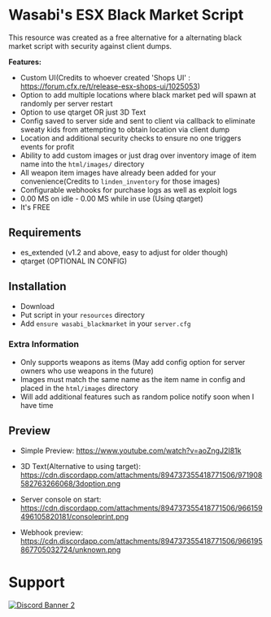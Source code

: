 # Wasabi's ESX Black Market Script

This resource was created as a free alternative for a alternating black market script with security against client dumps.

<b>Features:</b>
- Custom UI(Credits to whoever created 'Shops UI' : https://forum.cfx.re/t/release-esx-shops-ui/1025053)
- Option to add multiple locations where black market ped will spawn at randomly per server restart
- Option to use qtarget OR just 3D Text
- Config saved to server side and sent to client via callback to eliminate sweaty kids from attempting to obtain location via client dump
- Location and additional security checks to ensure no one triggers events for profit
- Ability to add custom images or just drag over inventory image of item name into the `html/images/` directory
- All weapon item images have already been added for your convenience(Credits to `linden_inventory` for those images)
- Configurable webhooks for purchase logs as well as exploit logs
- 0.00 MS on idle - 0.00 MS while in use (Using qtarget)
- It's FREE

## Requirements
- es_extended (v1.2 and above, easy to adjust for older though)
- qtarget (OPTIONAL IN CONFIG)


## Installation

- Download 
- Put script in your `resources` directory
- Add `ensure wasabi_blackmarket` in your `server.cfg`

### Extra Information
- Only supports weapons as items (May add config option for server owners who use weapons in the future)
- Images must match the same name as the item name in config and placed in the `html/images` directory
- Will add additional features such as random police notify soon when I have time

## Preview
- Simple Preview: https://www.youtube.com/watch?v=aoZngJ2I81k
- 3D Text(Alternative to using target): https://cdn.discordapp.com/attachments/894737355418771506/971908582763266068/3doption.png

- Server console on start: https://cdn.discordapp.com/attachments/894737355418771506/966159496105820181/consoleprint.png
- Webhook preview: https://cdn.discordapp.com/attachments/894737355418771506/966195867705032724/unknown.png

# Support
<a href='https://discord.gg/79zjvy4JMs'>![Discord Banner 2](https://discordapp.com/api/guilds/1025493337031049358/widget.png?style=banner2)</a>
